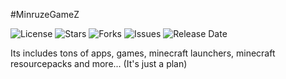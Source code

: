 #MinruzeGameZ

![License](https://img.shields.io/github/license/GameVPR/MinruzeGameZ)
![Stars](https://img.shields.io/github/stars/GameVPR/MinruzeGameZ)
![Forks](https://img.shields.io/github/forks/GameVPR/MinruzeGameZ)
![Issues](https://img.shields.io/github/issues/GameVPR/MinruzeGameZ)
![Release Date](https://img.shields.io/badge/release%20date-2023%20or%20later-orange)

Its includes tons of apps, games, minecraft launchers, minecraft resourcepacks and more... (It's just a plan)
